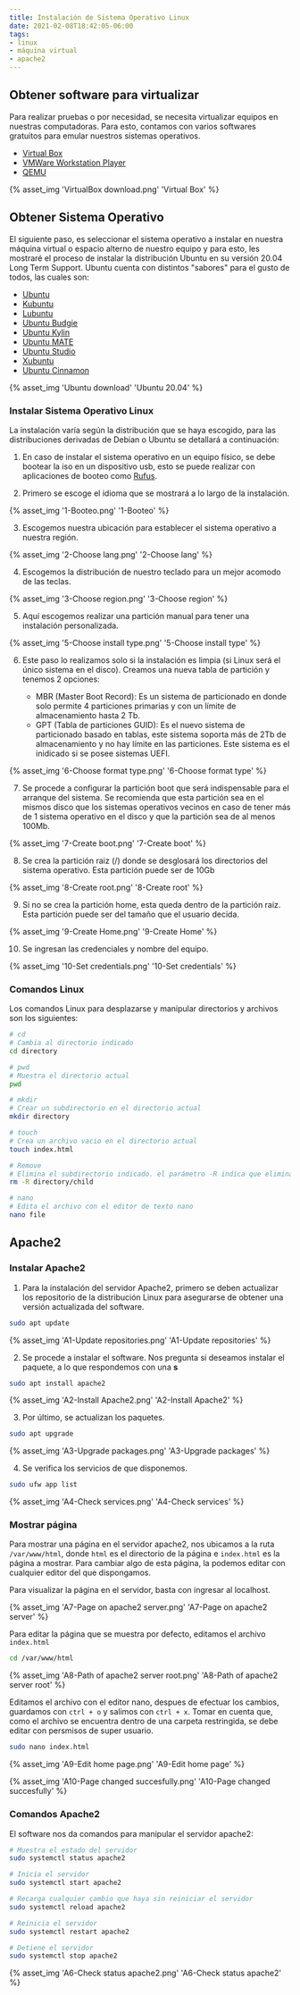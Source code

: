 ```yaml
---
title: Instalación de Sistema Operativo Linux
date: 2021-02-08T18:42:05-06:00
tags:
- linux
- máquina virtual
- apache2
---
```


## Obtener software para virtualizar

Para realizar pruebas o por necesidad, se necesita virtualizar equipos en nuestras computadoras. Para esto, contamos con varios softwares gratuitos para emular nuestros sistemas operativos.

- [Virtual Box](https://www.virtualbox.org/)
- [VMWare Workstation Player](https://www.vmware.com/latam/products/workstation-player/workstation-player-evaluation.html)
- [QEMU](https://www.qemu.org/)

{% asset_img 'VirtualBox download.png' 'Virtual Box' %}

## Obtener Sistema Operativo

El siguiente paso, es seleccionar el sistema operativo a instalar en nuestra máquina virtual o espacio alterno de nuestro equipo y para esto, les mostraré el proceso de instalar la distribución Ubuntu en su versión 20.04 Long Term Support. Ubuntu cuenta con distintos "sabores" para el gusto de todos, las cuales son:

- [Ubuntu](https://ubuntu.com/download/desktop)
- [Kubuntu](https://kubuntu.org/)
- [Lubuntu](https://lubuntu.me/)
- [Ubuntu Budgie](https://ubuntubudgie.org/)
- [Ubuntu Kylin](https://www.ubuntukylin.com/index.php?lang=en)
- [Ubuntu MATE](https://ubuntu-mate.org/)
- [Ubuntu Studio](https://ubuntustudio.org/)
- [Xubuntu](https://xubuntu.org/)
- [Ubuntu Cinnamon](https://ubuntucinnamon.org/)

{% asset_img 'Ubuntu download' 'Ubuntu 20.04' %}

### Instalar Sistema Operativo Linux

La instalación varía según la distribución que se haya escogido, para las distribuciones derivadas de Debian o Ubuntu se detallará a continuación:

1. En caso de instalar el sistema operativo en un equipo físico, se debe bootear la iso en un dispositivo usb, esto se puede realizar con aplicaciones de booteo como [Rufus](https://rufus.ie/).

2. Primero se escoge el idioma que se mostrará a lo largo de la instalación.

{% asset_img '1-Booteo.png' '1-Booteo' %}

3. Escogemos nuestra ubicación para establecer el sistema operativo a nuestra región.

{% asset_img '2-Choose lang.png' '2-Choose lang' %}

4. Escogemos la distribución de nuestro teclado para un mejor acomodo de las teclas.

{% asset_img '3-Choose region.png' '3-Choose region' %}

5. Aquí escogemos realizar una partición manual para tener una instalación personalizada.

{% asset_img '5-Choose install type.png' '5-Choose install type' %}

6. Este paso lo realizamos solo si la instalación es limpia (si Linux será el único sistema en el disco). Creamos una nueva tabla de partición y tenemos 2 opciones:

   - MBR (Master Boot Record): Es un sistema de particionado en donde solo permite 4 particiones primarias y con un límite de almacenamiento hasta 2 Tb.
   - GPT (Tabla de particiones GUID): Es el nuevo sistema de particionado basado en tablas, este sistema soporta más de 2Tb de almacenamiento y no hay límite en las particiones. Este sistema es el inidicado si se posee sistemas UEFI.

{% asset_img '6-Choose format type.png' '6-Choose format type' %}

7. Se procede a configurar la partición boot que será indispensable para el arranque del sistema. Se recomienda que esta partición sea en el mismos disco que los sistemas operativos vecinos en caso de tener más de 1 sistema operativo en el disco y que la partición sea de al menos 100Mb.

{% asset_img '7-Create boot.png' '7-Create boot' %}

8. Se crea la partición raiz (/) donde se desglosará los directorios del sistema operativo. Esta partición puede ser de 10Gb

{% asset_img '8-Create root.png' '8-Create root' %}

9.  Si no se crea la partición home, esta queda dentro de la partición raiz. Esta partición puede ser del tamaño que el usuario decida.

{% asset_img '9-Create Home.png' '9-Create Home' %}

10.  Se ingresan las credenciales y nombre del equipo.

{% asset_img '10-Set credentials.png' '10-Set credentials' %}

### Comandos Linux

Los comandos Linux para desplazarse y manipular directorios y archivos son los siguientes:

```bash
# cd
# Cambia al directorio indicado
cd directory

# pwd
# Muestra el directorio actual
pwd

# mkdir
# Crear un subdirectorio en el directorio actual
mkdir directory

# touch
# Crea un archivo vacio en el directorio actual
touch index.html

# Remove
# Elimina el subdirectorio indicado. el parámetro -R indica que eliminará toda la rama de directorios hasta el hijo
rm -R directory/child

# nano
# Edita el archivo con el editor de texto nano
nano file
```

## Apache2

### Instalar Apache2

1. Para la instalación del servidor Apache2, primero se deben actualizar los repositorio de la distribución Linux para asegurarse de obtener una versión actualizada del software.

```bash
sudo apt update
```

{% asset_img 'A1-Update repositories.png' 'A1-Update repositories' %}

2. Se procede a instalar el software. Nos pregunta si deseamos instalar el paquete, a lo que respondemos con una **s**

```bash
sudo apt install apache2
```

{% asset_img 'A2-Install Apache2.png' 'A2-Install Apache2' %}

3. Por último, se actualizan los paquetes.

```bash
sudo apt upgrade
```

{% asset_img 'A3-Upgrade packages.png' 'A3-Upgrade packages' %}

4. Se verifica los servicios de que disponemos.

```bash
sudo ufw app list
```

{% asset_img 'A4-Check services.png' 'A4-Check services' %}

### Mostrar página

Para mostrar una página en el servidor apache2, nos ubicamos a la ruta `/var/www/html`, donde `html` es el directorio de la página e `index.html` es la página a mostrar. Para cambiar algo de esta página, la podemos editar con cualquier editor del que dispongamos.

Para visualizar la página en el servidor, basta con ingresar al localhost.

{% asset_img 'A7-Page on apache2 server.png' 'A7-Page on apache2 server' %}

Para editar la página que se muestra por defecto, editamos el archivo `index.html`

```bash
cd /var/www/html
```

{% asset_img 'A8-Path of apache2 server root.png' 'A8-Path of apache2 server root' %}

Editamos el archivo con el editor nano, despues de efectuar los cambios, guardamos con `ctrl + o` y salimos con `ctrl + x`. Tomar en cuenta que, como el archivo se encuentra dentro de una carpeta restringida, se debe editar con persmisos de super usuario.

```bash
sudo nano index.html
```

{% asset_img 'A9-Edit home page.png' 'A9-Edit home page' %}

{% asset_img 'A10-Page changed succesfully.png' 'A10-Page changed succesfully' %}

### Comandos Apache2

El software nos da comandos para manipular el servidor apache2:

```bash
# Muestra el estado del servidor
sudo systemctl status apache2

# Inicia el servidor
sudo systemctl start apache2

# Recarga cualquier cambio que haya sin reiniciar el servidor
sudo systemctl reload apache2

# Reinicia el servidor
sudo systemctl restart apache2

# Detiene el servidor
sudo systemctl stop apache2
```

{% asset_img 'A6-Check status apache2.png' 'A6-Check status apache2' %}